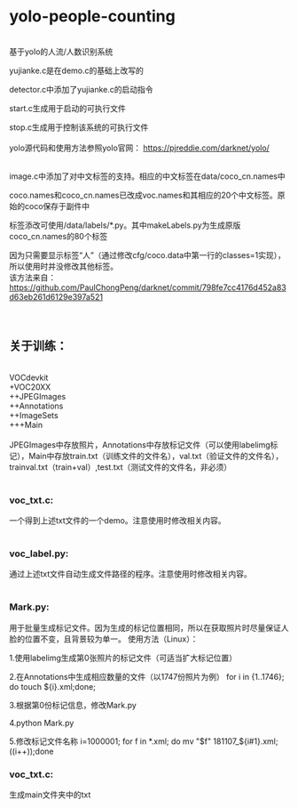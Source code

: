 # yolo-people-counting

<br>
基于yolo的人流/人数识别系统

yujianke.c是在demo.c的基础上改写的

detector.c中添加了yujianke.c的启动指令

start.c生成用于启动的可执行文件

stop.c生成用于控制该系统的可执行文件
<br>
<br>
yolo源代码和使用方法参照yolo官网：
https://pjreddie.com/darknet/yolo/

<br>
image.c中添加了对中文标签的支持。相应的中文标签在data/coco_cn.names中

coco.names和coco_cn.names已改成voc.names和其相应的20个中文标签。原始的coco保存于副件中

标签添改可使用/data/labels/*.py。其中makeLabels.py为生成原版coco_cn.names的80个标签

因为只需要显示标签“人”（通过修改cfg/coco.data中第一行的classes=1实现），所以使用时并没修改其他标签。
<br>
该方法来自：
https://github.com/PaulChongPeng/darknet/commit/798fe7cc4176d452a83d63eb261d6129e397a521
<br>
<br>
<br>

## 关于训练：

<br>
VOCdevkit<br>
+VOC20XX<br>
++JPEGImages<br>
++Annotations<br>
++ImageSets<br>
+++Main<br>
<br>
JPEGImages中存放照片，Annotations中存放标记文件（可以使用labelimg标记），Main中存放train.txt（训练文件的文件名），val.txt（验证文件的文件名），trainval.txt（train+val）,test.txt（测试文件的文件名，非必须）
<br>
<br>

### voc_txt.c:
一个得到上述txt文件的一个demo。注意使用时修改相关内容。
<br>
<br>

### voc_label.py:
通过上述txt文件自动生成文件路径的程序。注意使用时修改相关内容。
<br>
<br>

### Mark.py:
用于批量生成标记文件。因为生成的标记位置相同，所以在获取照片时尽量保证人脸的位置不变，且背景较为单一。
使用方法（Linux）：

1.使用labelimg生成第0张照片的标记文件（可适当扩大标记位置）

2.在Annotations中生成相应数量的文件（以1747份照片为例）
for i in {1..1746}; do touch ${i}.xml;done;

3.根据第0份标记信息，修改Mark.py

4.python Mark.py

5.修改标记文件名称
i=1000001; for f in *.xml; do mv "$f" 181107_${i#1}.xml; ((i++));done<br>
### voc_txt.c:
生成main文件夹中的txt

